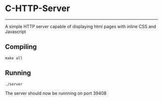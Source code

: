 # C-HTTP-Server
-----
A simple HTTP server capable of displaying html pages with inline CSS and Javascript

## Compiling
``` shell
make all
```

## Running
``` shell
./server
```
The server should now be runnning on port 39408
